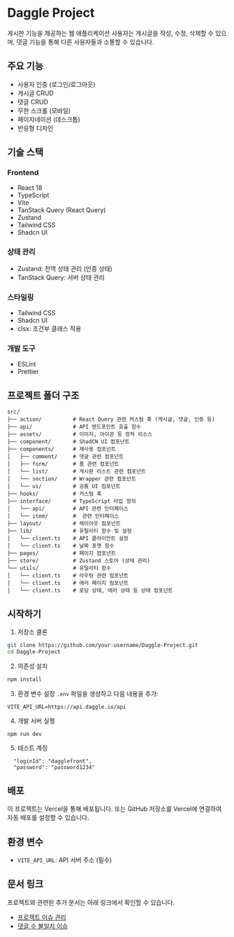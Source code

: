 # Daggle Project

게시판 기능을 제공하는 웹 애플리케이션 사용자는 게시글을 작성, 수정, 삭제할 수 있으며, 댓글 기능을 통해 다른 사용자들과 소통할 수 있습니다.

## 주요 기능

- 사용자 인증 (로그인/로그아웃)
- 게시글 CRUD
- 댓글 CRUD
- 무한 스크롤 (모바일)
- 페이지네이션 (데스크톱)
- 반응형 디자인

## 기술 스택

### Frontend

- React 18
- TypeScript
- Vite
- TanStack Query (React Query)
- Zustand
- Tailwind CSS
- Shadcn UI

### 상태 관리

- Zustand: 전역 상태 관리 (인증 상태)
- TanStack Query: 서버 상태 관리

### 스타일링

- Tailwind CSS
- Shadcn UI
- clsx: 조건부 클래스 적용

### 개발 도구

- ESLint
- Prettier

## 프로젝트 폴더 구조

```
src/
├── action/          # React Query 관련 커스텀 훅 (게시글, 댓글, 인증 등)
├── api/             # API 엔드포인트 호출 함수
├── assets/          # 이미지, 아이콘 등 정적 리소스
├── component/       # ShadCN UI 컴포넌트
├── components/      # 재사용 컴포넌트
│   ├── comment/     # 댓글 관련 컴포넌트
│   ├── form/        # 폼 관련 컴포넌트
│   └── list/        # 게시판 리스트 관련 컴포넌트
│   └── section/     # Wrapper 관련 컴포넌트
│   └── ui/          # 공통 UI 컴포넌트
├── hooks/           # 커스텀 훅
├── interface/       # TypeScript 타입 정의
│   └── api/         # API 관련 인터페이스
│   └── item/        #  관련 인터페이스
├── layout/          # 레이아웃 컴포넌트
├── lib/             # 유틸리티 함수 및 설정
│   └── client.ts    # API 클라이언트 설정
│   └── client.ts    # 날짜 포맷 함수
├── pages/           # 페이지 컴포넌트
├── store/           # Zustand 스토어 (상태 관리)
└── utils/           # 유틸리티 함수
│   └── client.ts    # 라우팅 관련 컴포넌트
│   └── client.ts    # 에러 페이지 컴포넌트
│   └── client.ts    # 로딩 상태, 에러 상태 등 상태 컴포넌트
```

## 시작하기

1. 저장소 클론

```bash
git clone https://github.com/your-username/Daggle-Project.git
cd Daggle-Project
```

2. 의존성 설치

```bash
npm install
```

3. 환경 변수 설정
   `.env` 파일을 생성하고 다음 내용을 추가:

```
VITE_API_URL=https://api.daggle.io/api
```

4. 개발 서버 실행

```bash
npm run dev
```

5. 테스트 계정

```
  "loginId": "dagglefront",
  "password": "password1234"
```

## 배포

이 프로젝트는 Vercel을 통해 배포됩니다.
또는 GitHub 저장소를 Vercel에 연결하여 자동 배포를 설정할 수 있습니다.

## 환경 변수

- `VITE_API_URL`: API 서버 주소 (필수)

## 문서 링크

프로젝트와 관련된 추가 문서는 아래 링크에서 확인할 수 있습니다.

- [프로젝트 이슈 관리](https://jagged-tang-bdd.notion.site/1edda43512c980c0a09fc5410720139e)
- [댓글 수 불일치 이슈](https://jagged-tang-bdd.notion.site/commentCount-1edda43512c98091a742c973d0dba497)
